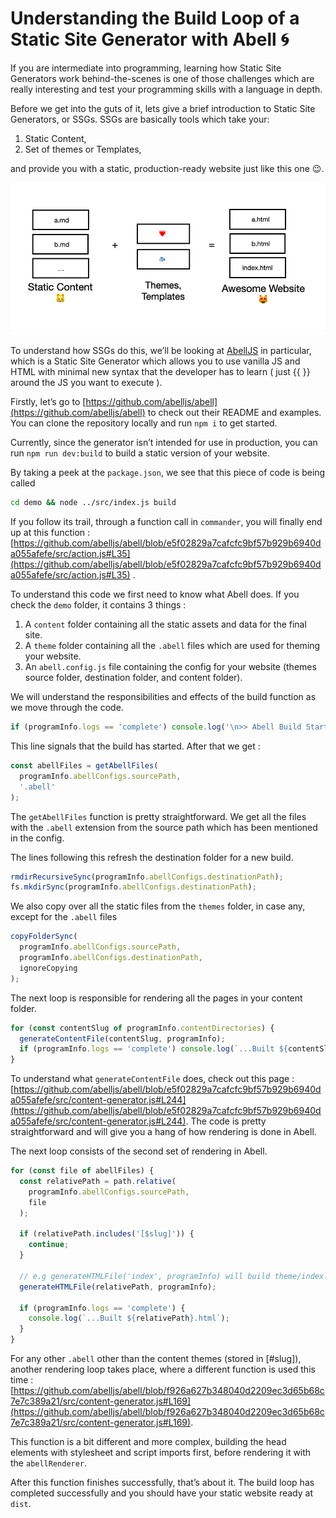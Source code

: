 # Understanding the Build Loop of a Static Site Generator with Abell 🌀

If you are intermediate into programming, learning how Static Site Generators work behind-the-scenes is one of those challenges which are really interesting and test your programming skills with a language in depth.

Before we get into the guts of it, lets give a brief introduction to Static Site Generators, or SSGs. SSGs are basically tools which take your:

1. Static Content,
2. Set of themes or Templates,

and provide you with a static, production-ready website just like this one 😉.

![Screenshot_2020-05-18_at_3.53.45_PM.png](Screenshot_2020-05-18_at_3.53.45_PM.png)

To understand how SSGs do this, we’ll be looking at [AbellJS](https://github.com/abelljs/abell) in particular, which is a Static Site Generator which allows you to use vanilla JS and HTML with minimal new syntax that the developer has to learn ( just {{ }} around the JS you want to execute ).

Firstly, let’s go to [https://github.com/abelljs/abell](https://github.com/abelljs/abell) to check out their README and examples. You can clone the repository locally and run `npm i` to get started.

Currently, since the generator isn’t intended for use in production, you can run `npm run dev:build` to build a static version of your website.

By taking a peek at the `package.json`, we see that this piece of code is being called

```bash
cd demo && node ../src/index.js build
```

If you follow its trail, through a function call in `commander`, you will finally end up at this function : [https://github.com/abelljs/abell/blob/e5f02829a7cafcfc9bf57b929b6940da055afefe/src/action.js#L35](https://github.com/abelljs/abell/blob/e5f02829a7cafcfc9bf57b929b6940da055afefe/src/action.js#L35) .

To understand this code we first need to know what Abell does. If you check the `demo` folder, it contains 3 things :

1. A `content` folder containing all the static assets and data for the final site.
2. A `theme` folder containing all the `.abell` files which are used for theming your website.
3. An `abell.config.js` file containing the config for your website (themes source folder, destination folder, and content folder).

 We will understand the responsibilities and effects of the build function as we move through the code.

```jsx
if (programInfo.logs == 'complete') console.log('\n>> Abell Build Started\n');
```

This line signals that the build has started. After that we get :

```jsx
const abellFiles = getAbellFiles(
  programInfo.abellConfigs.sourcePath,
  '.abell'
);
```

The `getAbellFiles` function is pretty straightforward. We get all the files with the `.abell` extension from the source path which has been mentioned in the config.

The lines following this refresh the destination folder for a new build.

```jsx
rmdirRecursiveSync(programInfo.abellConfigs.destinationPath);
fs.mkdirSync(programInfo.abellConfigs.destinationPath);
```

We also copy over all the static files from the `themes` folder, in case any, except for the `.abell` files

```jsx
copyFolderSync(
  programInfo.abellConfigs.sourcePath,
  programInfo.abellConfigs.destinationPath,
  ignoreCopying
);
```

The next loop is responsible for rendering all the pages in your content folder.

```jsx
for (const contentSlug of programInfo.contentDirectories) {
  generateContentFile(contentSlug, programInfo);
  if (programInfo.logs == 'complete') console.log(`...Built ${contentSlug}`);
}
```

To understand what `generateContentFile` does, check out this page : [https://github.com/abelljs/abell/blob/e5f02829a7cafcfc9bf57b929b6940da055afefe/src/content-generator.js#L244](https://github.com/abelljs/abell/blob/e5f02829a7cafcfc9bf57b929b6940da055afefe/src/content-generator.js#L244). The code is pretty straightforward and will give you a hang of how rendering is done in Abell.

The next loop consists of the second set of rendering in Abell.

```jsx
for (const file of abellFiles) {
  const relativePath = path.relative(
    programInfo.abellConfigs.sourcePath,
    file
  );

  if (relativePath.includes('[$slug]')) {
    continue;
  }

  // e.g generateHTMLFile('index', programInfo) will build theme/index.abell to dist/index.html
  generateHTMLFile(relativePath, programInfo);

  if (programInfo.logs == 'complete') {
    console.log(`...Built ${relativePath}.html`);
  }
}
```

For any other `.abell` other than the content themes (stored in [#slug]), another rendering loop takes place, where a different function is used this time : [https://github.com/abelljs/abell/blob/f926a627b348040d2209ec3d65b68c7e7c389a21/src/content-generator.js#L169](https://github.com/abelljs/abell/blob/f926a627b348040d2209ec3d65b68c7e7c389a21/src/content-generator.js#L169). 

This function is a bit different and more complex, building the head elements with stylesheet and script imports first, before rendering it with the `abellRenderer`.

After this function finishes successfully, that’s about it. The build loop has completed successfully and you should have your static website ready at `dist`.